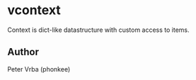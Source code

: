 vcontext
========

Context is dict-like datastructure with custom access to items.

Author
------

Peter Vrba (phonkee)
